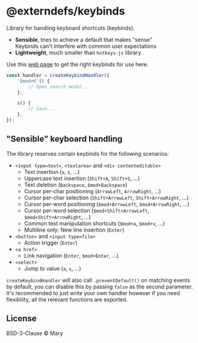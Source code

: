 # @externdefs/keybinds

Library for handling keyboard shortcuts (keybinds).

- **Sensible**, tries to achieve a default that makes "sense"  
  Keybinds can't interfere with common user expectations
- **Lightweight**, much smaller than `hotkeys-js` library.

Use this [web page](https://mary.my.id/tools/keydown-visualizer) to get the
right keybinds for use here.

```ts
const handler = createKeybindHandler({
	'$mod+K'() {
		// Open search modal...
	},

	s() {
		// Save...
	},
});
```

## "Sensible" keyboard handling

The library reserves certain keybinds for the following scenarios:

- `<input type=text>`, `<textarea>` and `<div contenteditable>`
  - Text insertion (`a`, `s`, ...)
  - Uppercase text insertion (`Shift+A`, `Shift+S`, ...)
  - Text deletion (`Backspace`, `$mod+Backspace`)
  - Cursor per-char positioning (`ArrowLeft`, `ArrowRight`, ...)
  - Cursor per-char selection (`Shift+ArrowLeft`, `Shift+ArrowRight`, ...)
  - Cursor per-word positioning (`$mod+ArrowLeft`, `$mod+ArrowRight`, ...)
  - Cursor per-word selection (`$mod+Shift+ArrowLeft`, `$mod+Shift+ArrowRight`, ...)
  - Common text manipulation shortcuts (`$mod+a`, `$mod+v`, ...)
  - Multiline only: New line insertion (`Enter`)
- `<button>` and `<input type=file>`
  - Action trigger (`Enter`)
- `<a href>`
  - Link navigation (`Enter`, `$mod+Enter`, ...)
- `<select>`
  - Jump to value (`a`, `s`, ...)

`createKeybindHandler` will also call `.preventDefault()` on matching events by
default, you can disable this by passing `false` as the second parameter. It's
recommended to just write your own handler however if you need flexibility, all
the relevant functions are exported.

## License

BSD-3-Clause © Mary
